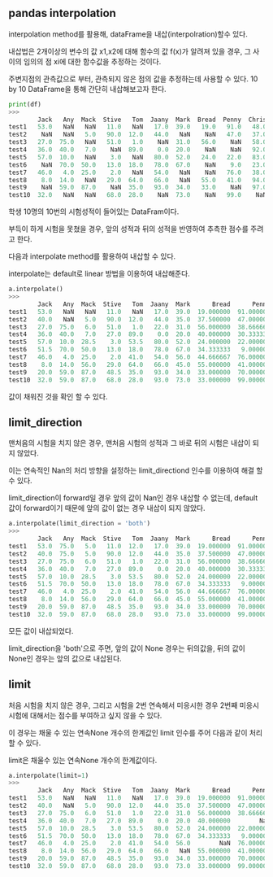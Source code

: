 ## pandas interpolation
interpolation method를 활용해, dataFrame을 내삽(interpolration)할수 있다.

내삽법은 2개이상의 변수의 값 x1,x2에 대해 함수의 값 f(x)가 알려져 있을 경우, 그 사이의 임의의 점 xi에 대한 함수값을 추정하는 것이다.

주변지점의 관측값으로 부터, 관측되지 않은 점의 값을 추정하는데 사용할 수 있다.
10 by 10 DataFrame을 통해 간단히 내삽해보고자 한다.

```python
print(df)
>>>
        Jack   Any  Mack  Stive   Tom  Jaany  Mark  Bread  Penny  Chris
test1   53.0   NaN   NaN   11.0   NaN   17.0  39.0   19.0   91.0   48.0
test2    NaN   NaN   5.0   90.0  12.0   44.0   NaN    NaN   47.0   37.0
test3   27.0  75.0   NaN   51.0   1.0    NaN  31.0   56.0    NaN   58.0
test4   36.0  40.0   7.0    NaN  89.0    0.0  20.0    NaN    NaN   92.0
test5   57.0  10.0   NaN    3.0   NaN   80.0  52.0   24.0   22.0   83.0
test6    NaN  70.0  50.0   13.0  18.0   78.0  67.0    NaN    9.0   23.0
test7   46.0   4.0  25.0    2.0   NaN   54.0   NaN    NaN   76.0   38.0
test8    8.0  14.0   NaN   29.0  64.0   66.0   NaN   55.0   41.0   94.0
test9    NaN  59.0  87.0    NaN  35.0   93.0  34.0   33.0    NaN   97.0
test10  32.0   NaN   NaN   68.0  28.0    NaN  73.0    NaN   99.0    NaN
```
학생 10명의 10번의 시험성적이 들어있는 DataFram이다.

부득이 하게 시험을 못쳤을 경우, 앞의 성적과 뒤의 성적을 반영하여 추측한 점수를 주려고 한다.

다음과 interpolate method를 활용하여 내삽할 수 있다.

interpolate는 default로 linear 방법을 이용하여 내삽해준다.

```python
a.interpolate()
>>>
        Jack   Any  Mack  Stive   Tom  Jaany  Mark      Bread      Penny  Chris
test1   53.0   NaN   NaN   11.0   NaN   17.0  39.0  19.000000  91.000000   48.0
test2   40.0   NaN   5.0   90.0  12.0   44.0  35.0  37.500000  47.000000   37.0
test3   27.0  75.0   6.0   51.0   1.0   22.0  31.0  56.000000  38.666667   58.0
test4   36.0  40.0   7.0   27.0  89.0    0.0  20.0  40.000000  30.333333   92.0
test5   57.0  10.0  28.5    3.0  53.5   80.0  52.0  24.000000  22.000000   83.0
test6   51.5  70.0  50.0   13.0  18.0   78.0  67.0  34.333333   9.000000   23.0
test7   46.0   4.0  25.0    2.0  41.0   54.0  56.0  44.666667  76.000000   38.0
test8    8.0  14.0  56.0   29.0  64.0   66.0  45.0  55.000000  41.000000   94.0
test9   20.0  59.0  87.0   48.5  35.0   93.0  34.0  33.000000  70.000000   97.0
test10  32.0  59.0  87.0   68.0  28.0   93.0  73.0  33.000000  99.000000   97.0
```
값이 채워진 것을 확인 할 수 있다.

## limit_direction
맨처음의 시험을 치지 않은 경우, 맨처음 시험의 성적과 그 바로 뒤의 시험은 내삽이 되지 않았다.

이는 연속적인 Nan의 처리 방향을 설정하는 limit_directiond 인수를 이용하여 해결 할 수 있다. 

limit_direction이 forward일 경우 앞의 값이 Nan인 경우 내삽할 수 없는데, default 값이 forward이기 때문에 앞의 값이 없는 경우 내삽이 되지 않았다.


```python
a.interpolate(limit_direction = 'both')
>>>
        Jack   Any  Mack  Stive   Tom  Jaany  Mark      Bread      Penny  Chris
test1   53.0  75.0   5.0   11.0  12.0   17.0  39.0  19.000000  91.000000   48.0
test2   40.0  75.0   5.0   90.0  12.0   44.0  35.0  37.500000  47.000000   37.0
test3   27.0  75.0   6.0   51.0   1.0   22.0  31.0  56.000000  38.666667   58.0
test4   36.0  40.0   7.0   27.0  89.0    0.0  20.0  40.000000  30.333333   92.0
test5   57.0  10.0  28.5    3.0  53.5   80.0  52.0  24.000000  22.000000   83.0
test6   51.5  70.0  50.0   13.0  18.0   78.0  67.0  34.333333   9.000000   23.0
test7   46.0   4.0  25.0    2.0  41.0   54.0  56.0  44.666667  76.000000   38.0
test8    8.0  14.0  56.0   29.0  64.0   66.0  45.0  55.000000  41.000000   94.0
test9   20.0  59.0  87.0   48.5  35.0   93.0  34.0  33.000000  70.000000   97.0
test10  32.0  59.0  87.0   68.0  28.0   93.0  73.0  33.000000  99.000000   97.0
```
모든 값이 내삽되었다.

limit_direction을 'both'으로 주면, 앞의 값이 None 경우는 뒤의값을, 뒤의 값이 None인 경우는 앞의 값으로 내삽된다.

## limit
처음 시험을 치지 않은 경우, 그리고 시험을 2번 연속해서 미응시한 경우 2번째 미응시 시험에 대해서는 점수를 부여하고 싶지 않을 수 있다.

이 경우는 채울 수 있는 연속None 개수의 한계값인 limit 인수를 주어 다음과 같이 처리할 수 있다.

limit은 채울수 있는 연속None 개수의 한계값이다.
```python
a.interpolate(limit=1)
>>>
        Jack   Any  Mack  Stive   Tom  Jaany  Mark      Bread      Penny  Chris
test1   53.0   NaN   NaN   11.0   NaN   17.0  39.0  19.000000  91.000000   48.0
test2   40.0   NaN   5.0   90.0  12.0   44.0  35.0  37.500000  47.000000   37.0
test3   27.0  75.0   6.0   51.0   1.0   22.0  31.0  56.000000  38.666667   58.0
test4   36.0  40.0   7.0   27.0  89.0    0.0  20.0  40.000000        NaN   92.0
test5   57.0  10.0  28.5    3.0  53.5   80.0  52.0  24.000000  22.000000   83.0
test6   51.5  70.0  50.0   13.0  18.0   78.0  67.0  34.333333   9.000000   23.0
test7   46.0   4.0  25.0    2.0  41.0   54.0  56.0        NaN  76.000000   38.0
test8    8.0  14.0  56.0   29.0  64.0   66.0   NaN  55.000000  41.000000   94.0
test9   20.0  59.0  87.0   48.5  35.0   93.0  34.0  33.000000  70.000000   97.0
test10  32.0  59.0  87.0   68.0  28.0   93.0  73.0  33.000000  99.000000   97.0
```








